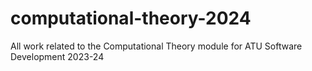 # computational-theory-2024
All work related to the Computational Theory module for ATU Software Development 2023-24
